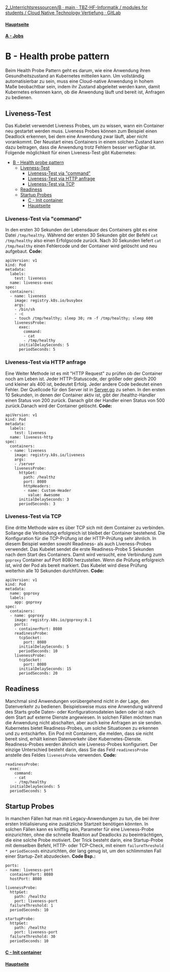 [2_Unterrichtsressourcen/B · main · TBZ-HF-Informatik / modules for students / Cloud Native Technology Vertiefung · GitLab](https://gitlab.com/ch-tbz-hf/Stud/v-cnt/-/tree/main/2_Unterrichtsressourcen/B)
#### [Hauptseite](/README.md)
#### [A - Jobs](/aufgaben/A%20-%20Jobs.md)
# B - Health probe pattern

Beim Health Probe Pattern geht es darum, wie eine Anwendung ihren Gesundheitszustand an Kubernetes mitteilen kann. Um vollständig automatisierbar zu sein, muss eine Cloud-native Anwendung in hohem Maße beobachtbar sein, indem ihr Zustand abgeleitet werden kann, damit Kubernetes erkennen kann, ob die Anwendung läuft und bereit ist, Anfragen zu bedienen.

## Liveness-Test
Das Kubelet verwendet Liveness Probes, um zu wissen, wann ein Container neu gestartet werden muss. Liveness Probes können zum Beispiel einen Deadlock erkennen, bei dem eine Anwendung zwar läuft, aber nicht vorankommt. Der Neustart eines Containers in einem solchen Zustand kann dazu beitragen, dass die Anwendung trotz Fehlern besser verfügbar ist.
Folgende möglichkeit für einen Liveness-Test gibt Kubernetes:
- [B - Health probe pattern](#b---health-probe-pattern)
  - [Liveness-Test](#liveness-test)
    - [Liveness-Test via "command"](#liveness-test-via-command)
    - [Liveness-Test via HTTP anfrage](#liveness-test-via-http-anfrage)
    - [Liveness-Test via TCP](#liveness-test-via-tcp)
  - [Readiness](#readiness)
  - [Startup Probes](#startup-probes)
      - [C - Init container](#c---init-container)
      - [Hauptseite](#hauptseite-1)

### Liveness-Test via "command"

In den ersten 30 Sekunden der Lebensdauer des Containers gibt es eine Datei `/tmp/healthy`. Während der ersten 30 Sekunden gibt der Befehl `cat /tmp/healthy` also einen Erfolgscode zurück. Nach 30 Sekunden liefert `cat /tmp/healthy` einen Fehlercode und der Container wird gelöscht und neu aufgebaut.
<strong>Code:</strong>
```
apiVersion: v1
kind: Pod
metadata:
  labels:
    test: liveness
  name: liveness-exec
spec:
  containers:
  - name: liveness
    image: registry.k8s.io/busybox
    args:
    - /bin/sh
    - -c
    - touch /tmp/healthy; sleep 30; rm -f /tmp/healthy; sleep 600
    livenessProbe:
      exec:
        command:
        - cat
        - /tmp/healthy
      initialDelaySeconds: 5
      periodSeconds: 5 
```

### Liveness-Test via HTTP anfrage
Eine Weiter Methode ist es mit "HTTP Request" zu prüfen ob der Container noch am Leben ist. 
Jeder HTTP-Statuscode, der größer oder gleich 200 und kleiner als 400 ist, bedeutet Erfolg. Jeder andere Code bedeutet einen Fehler. Der Quellcode für den Server ist in [Server.go](https://github.com/kubernetes/kubernetes/blob/master/test/images/agnhost/liveness/server.go) zu sehen.
In den ersten 10 Sekunden, in denen der Container aktiv ist, gibt der /healthz-Handler einen Status von 200 zurück. Danach gibt der Handler einen Status von 500 zurück.Danach wird der Container gelöscht.
<strong>Code:</strong>
```
apiVersion: v1
kind: Pod
metadata:
  labels:
    test: liveness
  name: liveness-http
spec:
  containers:
  - name: liveness
    image: registry.k8s.io/liveness
    args:
    - /server
    livenessProbe:
      httpGet:
        path: /healthz
        port: 8080
        httpHeaders:
        - name: Custom-Header
          value: Awesome
      initialDelaySeconds: 3
      periodSeconds: 3
```

### Liveness-Test via TCP
Eine dritte Methode wäre es über TCP sich mit dem Container zu verbinden. Sollange die Verbindung erfolgreich ist bleibet der Container bestehend.
Die Konfiguration für die TCP-Prüfung ist der HTTP-Prüfung sehr ähnlich. In diesem Beispiel werden sowohl Readiness- als auch Liveness-Probes verwendet. Das Kubelet sendet die erste Readiness-Probe 5 Sekunden nach dem Start des Containers. Damit wird versucht, eine Verbindung zum `goproxy` Container auf Port 8080 herzustellen. Wenn die Prüfung erfolgreich ist, wird der Pod als bereit markiert. Das Kubelet wird diese Prüfung weiterhin alle 10 Sekunden durchführen.
<strong>Code:</strong>
```
apiVersion: v1
kind: Pod
metadata:
  name: goproxy
  labels:
    app: goproxy
spec:
  containers:
  - name: goproxy
    image: registry.k8s.io/goproxy:0.1
    ports:
    - containerPort: 8080
    readinessProbe:
      tcpSocket:
        port: 8080
      initialDelaySeconds: 5
      periodSeconds: 10
    livenessProbe:
      tcpSocket:
        port: 8080
      initialDelaySeconds: 15
      periodSeconds: 20

```
## Readiness
Manchmal sind Anwendungen vorübergehend nicht in der Lage, den Datenverkehr zu bedienen. Beispielsweise muss eine Anwendung während des Starts große Daten- oder Konfigurationsdateien laden oder ist nach dem Start auf externe Dienste angewiesen. In solchen Fällen möchten man die Anwendung nicht abschalten, aber auch keine Anfragen an sie senden. Kubernetes bietet Readiness-Probes, um solche Situationen zu erkennen und zu entschärfen. Ein Pod mit Containern, die melden, dass sie nicht bereit sind, erhält keinen Datenverkehr über Kubernetes-Dienste.
Readiness-Probes werden ähnlich wie Liveness-Probes konfiguriert. Der einzige Unterschied besteht darin, dass Sie das Feld `readinessProbe` anstelle des Feldes `livenessProbe` verwenden.
<strong>Code:</strong>
```
readinessProbe:
  exec:
    command:
    - cat
    - /tmp/healthy
  initialDelaySeconds: 5
  periodSeconds: 5
```

## Startup Probes
In manchen Fällen hat man mit Legacy-Anwendungen zu tun, die bei ihrer ersten Initialisierung eine zusätzliche Startzeit benötigen könnten. In solchen Fällen kann es knifflig sein, Parameter für eine Liveness-Probe einzurichten, ohne die schnelle Reaktion auf Deadlocks zu beeinträchtigen, die eine solche Probe motiviert. Der Trick besteht darin, eine Startup-Probe mit demselben Befehl, HTTP- oder TCP-Check, mit einem `failureThreshold * periodSeconds` einzurichten, der lang genug ist, um den schlimmsten Fall einer Startup-Zeit abzudecken.
<strong>Code Bsp.:</strong>
```
ports:
- name: liveness-port
  containerPort: 8080
  hostPort: 8080

livenessProbe:
  httpGet:
    path: /healthz
    port: liveness-port
  failureThreshold: 1
  periodSeconds: 10

startupProbe:
  httpGet:
    path: /healthz
    port: liveness-port
  failureThreshold: 30
  periodSeconds: 10
```


#### [C - Init container](/aufgaben/C%20-%20Init%20container.md)
#### [Hauptseite](/README.md)